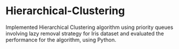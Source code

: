 # Hierarchical-Clustering
Implemented Hierarchical Clustering algorithm using priority queues involving lazy removal strategy for Iris dataset and evaluated the performance for the algorithm, using Python.

